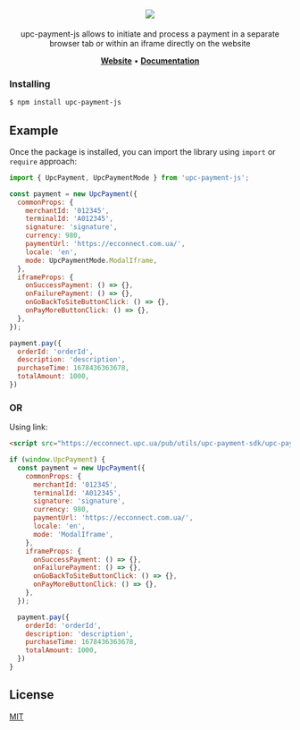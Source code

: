 <h1 align="center">
   <b>
        <a href="https://ecconnect.upc.ua/"><img src="https://ecconnect.upc.ua/public/images/newLogo.svg" /></a><br>
    </b>
</h1>

<p align="center">upc-payment-js allows to initiate and process a payment in a separate browser tab or within an iframe directly on the website</p>

<p align="center">
    <a href="https://ecconnect.upc.ua/"><b>Website</b></a> •
    <a href="https://docs.ecconnect.upc.ua/"><b>Documentation</b></a>
</p> 

### Installing

```bash
$ npm install upc-payment-js
```

## Example

Once the package is installed, you can import the library using `import` or `require` approach:

```js
import { UpcPayment, UpcPaymentMode } from 'upc-payment-js';

const payment = new UpcPayment({
  commonProps: {
    merchantId: '012345',
    terminalId: 'A012345',
    signature: 'signature',
    currency: 980,
    paymentUrl: 'https://ecconnect.com.ua/',
    locale: 'en',
    mode: UpcPaymentMode.ModalIframe,
  },
  iframeProps: {
    onSuccessPayment: () => {},
    onFailurePayment: () => {},
    onGoBackToSiteButtonClick: () => {},
    onPayMoreButtonClick: () => {},
  },
});

payment.pay({
  orderId: 'orderId',
  description: 'description',
  purchaseTime: 1678436363678,
  totalAmount: 1000,
})

```

### OR

Using link:

```html
<script src="https://ecconnect.upc.ua/pub/utils/upc-payment-sdk/upc-payment-js.js"></script>
```


```js
if (window.UpcPayment) {
  const payment = new UpcPayment({
    commonProps: {
      merchantId: '012345',
      terminalId: 'A012345',
      signature: 'signature',
      currency: 980,
      paymentUrl: 'https://ecconnect.com.ua/',
      locale: 'en',
      mode: 'ModalIframe',
    },
    iframeProps: {
      onSuccessPayment: () => {},
      onFailurePayment: () => {},
      onGoBackToSiteButtonClick: () => {},
      onPayMoreButtonClick: () => {},
    },
  });

  payment.pay({
    orderId: 'orderId',
    description: 'description',
    purchaseTime: 1678436363678,
    totalAmount: 1000,
  })
}
```

## License

[MIT](LICENSE)
